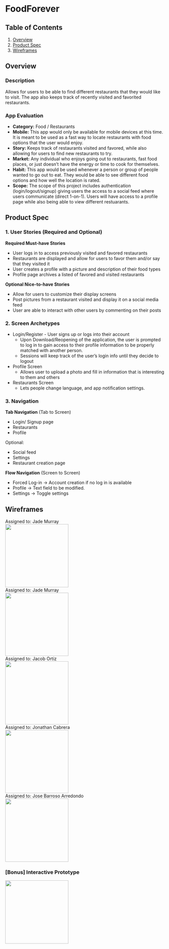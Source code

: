 # FoodForever

## Table of Contents
1. [Overview](#Overview)
1. [Product Spec](#Product-Spec)
1. [Wireframes](#Wireframes)

## Overview
### Description
Allows for users to be able to find different restaurants that they would like to visit. The app also keeps track of recently visited and favorited restaurants.

### App Evaluation
- **Category:** Food / Restaurants
- **Mobile:** This app would only be available for mobile devices at this time. It is meant to be used as a fast way to locate restaurants with food options that the user would enjoy.
- **Story:** Keeps track of restaurants visited and favored, while also allowing for users to find new restaurants to try.
- **Market:** Any individual who enjoys going out to restaurants, fast food places, or just doesn’t have the energy or time to cook for themselves.
- **Habit:** This app would be used whenever a person or group of people wanted to go out to eat. They would be able to see different food options and how well the location is rated.
- **Scope:** The scope of this project includes authentication (login/logout/signup) giving users the access to a social feed where users communicate (direct 1-on-1). Users will have access to a profile page while also being able to view different restuarants.


## Product Spec
### 1. User Stories (Required and Optional)

**Required Must-have Stories**

* User logs in to access previously visited and favored restaurants
* Restaurants are displayed and allow for users to favor them and/or say that they visited it
* User creates a profile with a picture and description of their food types
* Profile page archives a listed of favored and visited restaurants

**Optional Nice-to-have Stories**

* Allow for users to customize their display screens
* Post pictures from a restaurant visited and display it on a social media feed
* User are able to interact with other users by commenting on their posts

### 2. Screen Archetypes

* Login/Register - User signs up or logs into their account
   * Upon Download/Reopening of the application, the user is prompted to log in to gain access to their profile information to be properly matched with another person.
   * Sessions will keep track of the user’s login info until they decide to logout
* Profile Screen
   * Allows user to upload a photo and fill in information that is interesting to them and others
*  Restaurants Screen
   * Lets people change language, and app notification settings.


### 3. Navigation

**Tab Navigation** (Tab to Screen)
* Login/ Signup page
* Restaurants
* Profile

Optional:
* Social feed
* Settings
* Restaurant creation page

**Flow Navigation** (Screen to Screen)
* Forced Log-in -> Account creation if no log in is available
* Profile -> Text field to be modified.
* Settings -> Toggle settings

## Wireframes
Assigned to: Jade Murray<br>
<img src="https://i.imgur.com/5M4Qu6i.jpg" width=200><br>
Assigned to: Jade Murray<br>
<img src="https://i.imgur.com/UDDf3Yh.jpg" width=200><br>
Assigned to: Jacob Ortiz<br>
<img src="https://i.imgur.com/Q4sV8qd.jpg" width=200><br>
Assigned to: Jonathan Cabrera<br>
<img src="https://i.imgur.com/8POnFrm.jpg" width=200><br>
Assigned to: Jose Barroso Arredondo<br>
<img src="https://i.imgur.com/AM5Lvb4.jpg" width=200><br>

### [Bonus] Interactive Prototype
<img src="http://g.recordit.co/dWuqMwLlj2.gif" width=200>
